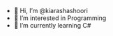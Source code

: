- 👋 Hi, I’m @kiarashashoori
- 👀 I’m interested in Programming
- 🌱 I’m currently learning C#

<!---
kiarashashoori/kiarashashoori is a ✨ special ✨ repository because its `README.md` (this file) appears on your GitHub profile.
You can click the Preview link to take a look at your changes.
--->

